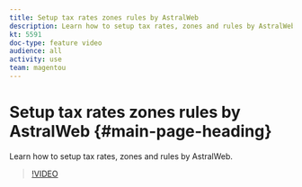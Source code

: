 ```yaml
---
title: Setup tax rates zones rules by AstralWeb
description: Learn how to setup tax rates, zones and rules by AstralWeb.
kt: 5591
doc-type: feature video
audience: all
activity: use
team: magentou
---
```


# Setup tax rates zones rules by AstralWeb {#main-page-heading}

Learn how to setup tax rates, zones and rules by AstralWeb.

>[!VIDEO](https://video.tv.adobe.com/v/35747?quality=12&learn=on)
